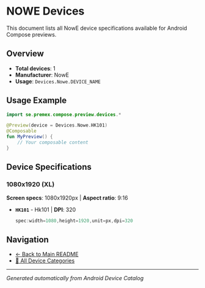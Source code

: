 # NOWE Devices

This document lists all NowE device specifications available for Android Compose previews.

## Overview

- **Total devices**: 1
- **Manufacturer**: NowE
- **Usage**: `Devices.Nowe.DEVICE_NAME`

## Usage Example

```kotlin
import se.premex.compose.preview.devices.*

@Preview(device = Devices.Nowe.HK101)
@Composable
fun MyPreview() {
    // Your composable content
}
```

## Device Specifications

### 1080x1920 (XL)

**Screen specs**: 1080x1920px | **Aspect ratio**: 9:16

- **`HK101`** - Hk101 | **DPI**: 320
  ```kotlin
  spec:width=1080,height=1920,unit=px,dpi=320
  ```

## Navigation

- [← Back to Main README](../../README.md)
- [📱 All Device Categories](../README.md)

---
*Generated automatically from Android Device Catalog*
